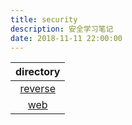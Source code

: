 ```yaml
---
title: security
description: 安全学习笔记
date: 2018-11-11 22:00:00
---
```


| directory        |
|:----------------:|
| [reverse][1]     |
| [web][2]         |

[1]: ./reverse/index.md
[2]: ./web/index.md
